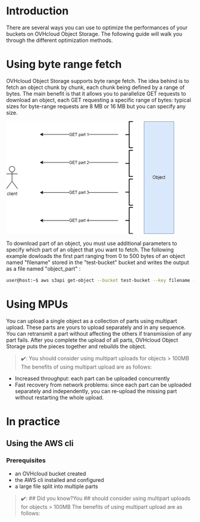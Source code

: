 # Introduction

There are several ways you can use to optimize the performances of your buckets on OVHcloud Object Storage. The following guide will walk you through the different optimization methods.

# Using byte range fetch

OVHcloud Object Storage supports byte range fetch. The idea behind is to fetch an object chunk by chunk, each chunk being defined by a range of bytes. The main benefit is that it allows you to parallelize GET requests to download an object, each GET requesting a specific range of bytes: typical sizes for byte-range requests are 8 MB or 16 MB but you can specify any size.

![Schema 1](images/sharding1.png)

To download part of an object, you must use additional parameters to specify which part of an object that you want to fetch. The following example dowloads the first part ranging from 0 to 500 bytes of an object named "filename" stored in the "test-bucket" bucket and writes the output as a file named "object_part" :

```bash
user@host:~$ aws s3api get-object --bucket test-bucket --key filename --range bytes=0-500 object_part
```
# Using MPUs

You can upload a single object as a collection of parts using multipart upload. These parts are yours to upload separately and in any sequence. You can retransmit a part without affecting the others if transmission of any part fails. After you complete the upload of all parts, OVHcloud Object Storage puts the pieces together and rebuilds the object.

> ✔️: You should consider using multipart uploads for objects > 100MB
The benefits of using multipart upload are as follows:

* Increased throughput: each part can be uploaded concurrently
* Fast recovery from network problems: since each part can be uploaded separately and independently, you can re-upload the missing part without restarting the whole upload.

# In practice 
## Using the AWS cli ##
### Prerequisites ###

* an OVHcloud bucket created
* the AWS cli installed and configured
* a large file split into multiple parts

  
> ✔️: ## Did you know?You ## should consider using multipart uploads for objects > 100MB
The benefits of using multipart upload are as follows:
